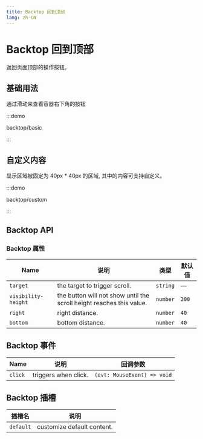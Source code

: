 ```yaml
---
title: Backtop 回到顶部
lang: zh-CN
---
```


# Backtop 回到顶部

返回页面顶部的操作按钮。

## 基础用法

通过滑动来查看容器右下角的按钮

:::demo

backtop/basic

:::

## 自定义内容

显示区域被固定为 40px \* 40px 的区域, 其中的内容可支持自定义。

:::demo

backtop/custom

:::

## Backtop API

### Backtop 属性

| Name                | 说明                                                                 | 类型     | 默认值 |
| ------------------- | -------------------------------------------------------------------- | -------- | ------ |
| `target`            | the target to trigger scroll.                                        | `string` | —      |
| `visibility-height` | the button will not show until the scroll height reaches this value. | `number` | `200`  |
| `right`             | right distance.                                                      | `number` | `40`   |
| `bottom`            | bottom distance.                                                     | `number` | `40`   |

## Backtop 事件

| Name    | 说明                 | 回调参数                    |
| ------- | -------------------- | --------------------------- |
| `click` | triggers when click. | `(evt: MouseEvent) => void` |

## Backtop 插槽

| 插槽名    | 说明                       |
| --------- | -------------------------- |
| `default` | customize default content. |
